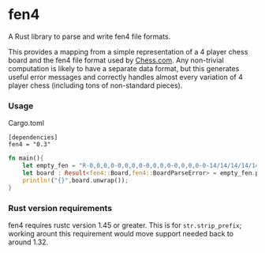 fen4
====

A Rust library to parse and write fen4 file formats. 

This provides a mapping from a simple representation of a 4 player chess board
and the fen4 file format used by
[Chess.com](https://www.chess.com/4-player-chess). Any non-trivial computation
is likely to have a separate data format, but this generates useful error messages
and correctly handles almost every variation of 4 player chess (including tons of
non-standard pieces).

### Usage

Cargo.toml
```
[dependencies]
fen4 = "0.3"
```

```rust
fn main(){
    let empty_fen = "R-0,0,0,0-0,0,0,0-0,0,0,0-0,0,0,0-0-14/14/14/14/14/14/14/14/14/14/14/14/14/14";
    let board : Result<fen4::Board,fen4::BoardParseError> = empty_fen.parse();
    println!("{}",board.unwrap());
}
```
### Rust version requirements

fen4 requires rustc version 1.45 or greater. This is for `str.strip_prefix`;
working arount this requirement would move support needed back to around 1.32.

